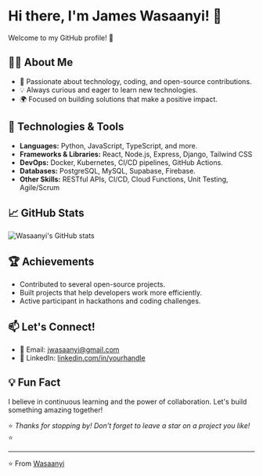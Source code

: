 # Hi there, I'm James Wasaanyi! 👋

Welcome to my GitHub profile! 🚀

## 👩‍💻 About Me
- 🌟 Passionate about technology, coding, and open-source contributions.
- 💡 Always curious and eager to learn new technologies.
- 🌍 Focused on building solutions that make a positive impact.

## 🔧 Technologies & Tools
- **Languages:** Python, JavaScript, TypeScript, and more.
- **Frameworks & Libraries:** React, Node.js, Express, Django, Tailwind CSS  
- **DevOps:** Docker, Kubernetes, CI/CD pipelines, GitHub Actions.
- **Databases:** PostgreSQL, MySQL, Supabase, Firebase.
- **Other Skills:** RESTful APIs, CI/CD, Cloud Functions, Unit Testing, Agile/Scrum  

## 📈 GitHub Stats
![Wasaanyi's GitHub stats](https://github-readme-stats.vercel.app/api?username=Wasaanyi&show_icons=true&theme=radical)

## 🏆 Achievements
- Contributed to several open-source projects.
- Built projects that help developers work more efficiently.
- Active participant in hackathons and coding challenges.

## 📫 Let's Connect!
- 📧 Email: [jwasaanyi@gmail.com](mailto:jwasaanyi@gmail.com)
- 💼 LinkedIn: [linkedin.com/in/yourhandle](https://linkedin.com/in/jameswasaanyi)

## 💡 Fun Fact
I believe in continuous learning and the power of collaboration. Let's build something amazing together!

⭐️ *Thanks for stopping by! Don’t forget to leave a star on a project you like!* ⭐️

---
⭐️ From [Wasaanyi](https://github.com/Wasaanyi)


<!--
**Wasaanyi/wasaanyi** is a ✨ _special_ ✨ repository because its `README.md` (this file) appears on your GitHub profile.

Here are some ideas to get you started:

- 🔭 I’m currently working on ...
- 🌱 I’m currently learning ...
- 👯 I’m looking to collaborate on ...
- 🤔 I’m looking for help with ...
- 💬 Ask me about ...
- 📫 How to reach me: ...
- 😄 Pronouns: ...
- ⚡ Fun fact: ...
-->
